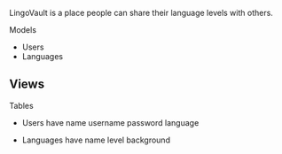LingoVault is a place people can share their language levels with others.

Models
- Users
- Languages 

Views
- 

Tables
- Users have 
  name
  username 
  password 
  language

- Languages have 
  name 
  level 
  background
